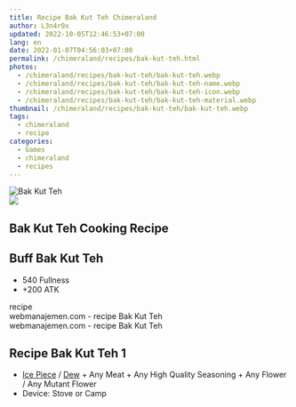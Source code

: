 ```yaml
---
title: Recipe Bak Kut Teh Chimeraland
author: L3n4r0x
updated: 2022-10-05T12:46:53+07:00
lang: en
date: 2022-01-07T04:56:03+07:00
permalink: /chimeraland/recipes/bak-kut-teh.html
photos:
  - /chimeraland/recipes/bak-kut-teh/bak-kut-teh.webp
  - /chimeraland/recipes/bak-kut-teh/bak-kut-teh-name.webp
  - /chimeraland/recipes/bak-kut-teh/bak-kut-teh-icon.webp
  - /chimeraland/recipes/bak-kut-teh/bak-kut-teh-material.webp
thumbnail: /chimeraland/recipes/bak-kut-teh/bak-kut-teh.webp
tags:
  - chimeraland
  - recipe
categories:
  - Games
  - chimeraland
  - recipes
---
```


<link
  rel="stylesheet"
  href="https://rawcdn.githack.com/dimaslanjaka/Web-Manajemen/870a349/css/bootstrap-5-3-0-alpha3-wrapper.css"
/>
<section id="bootstrap-wrapper">
  <div data-bs-theme="dark">
    <div class="card mb-2">
      <div class="card-body">
        <div class="row g-0">
          <div class="col-sm-4 position-relative mb-2">
            <img
              src="https://www.webmanajemen.com/chimeraland/recipes/bak-kut-teh/bak-kut-teh-material.webp"
              class="card-img fit-cover w-100 h-100"
              alt="Bak Kut Teh"
              data-fancybox="true"
            />
          </div>
          <div class="col-sm-8 mb-2">
            <div class="card-body">
              <div class="d-flex flex-row align-items-center mb-3">
                <img
                  class="d-inline-block me-2"
                  src="https://www.webmanajemen.com/chimeraland/recipes/bak-kut-teh/bak-kut-teh-icon.webp"
                  width="auto"
                  height="auto"
                  style="vertical-align: middle"
                />
                <h2 class="fs-5">Bak Kut Teh Cooking Recipe</h2>
              </div>
              <h2 class="card-title fs-5">Buff Bak Kut Teh</h2>
              <div class="card-text">
                <ul>
                  <li>540 Fullness</li>
                  <li>+200 ATK</li>
                </ul>
              </div>
              <span class="badge rounded-pill">recipe</span>
            </div>
            <div class="card-footer text-end text-muted mt-auto">
              webmanajemen.com - recipe Bak Kut Teh
            </div>
          </div>
        </div>
      </div>
      <div class="card-footer text-end text-muted">
        webmanajemen.com - recipe Bak Kut Teh
      </div>
    </div>
    <div class="row mb-2">
      <div class="col-12 col-lg-6 recipe-item mb-2">
        <div class="card">
          <div class="card-body">
            <h2 class="card-title fs-5">Recipe Bak Kut Teh 1</h2>
            <div class="card-text">
              <ul>
                <li>
                  <a
                    class="text-decoration-none text-primary"
                    href="/chimeraland/materials/ice-piece.html"
                    >Ice Piece</a
                  ><span> / </span
                  ><a
                    class="text-decoration-none text-primary"
                    href="/chimeraland/materials/dew.html"
                    >Dew</a
                  ><span> + </span>Any Meat<span> + </span>Any High Quality
                  Seasoning<span> + </span>Any Flower<span> / </span>Any Mutant
                  Flower
                </li>
                <li>Device: Stove or Camp</li>
              </ul>
            </div>
          </div>
        </div>
      </div>
    </div>
  </div>
</section>